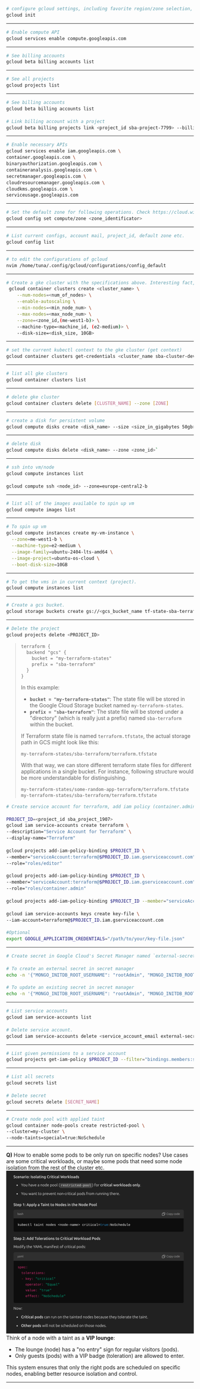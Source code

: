 
```bash
# configure gcloud settings, including favorite region/zone selection, which project we are operating on etc.
gcloud init
``` 
---
```bash
# Enable compute API
gcloud services enable compute.googleapis.com
``` 
---
```bash
# See billing accounts 
gcloud beta billing accounts list
```
---
```bash
# See all projects
gcloud projects list
```
---
```bash
# See billing accounts 
gcloud beta billing accounts list

# Link billing account with a project
gcloud beta billing projects link <project_id sba-project-7799> --billing-account=<billing_account_id 01B13D-7824D2-1CB36A>

```
---
```bash
# Enable necessary APIs
gcloud services enable iam.googleapis.com \
container.googleapis.com \
binaryauthorization.googleapis.com \
containeranalysis.googleapis.com \
secretmanager.googleapis.com \
cloudresourcemanager.googleapis.com \
cloudkms.googleapis.com \
serviceusage.googleapis.com

```
---
```bash
# Set the default zone for following operations. Check https://cloud.withgoogle.com/region-picker/ for latency and price, then https://cloud.google.com/compute/docs/regions-zones to pick which zone to choose. (Regions have multiple zones, suffixed by 'a', 'b' etc. For instance, 'us-central1-a')
gcloud config set compute/zone <zone_identificator>
``` 
---
```bash
# List current configs, account mail, project_id, default zone etc. 
gcloud config list
```
---
```bash
# to edit the configurations of gcloud
nvim /home/tuna/.config/gcloud/configurations/config_default
```
---
```bash
# Create a gke cluster with the specifications above. Interesting fact, instead of zone, if we provide region, some quota limits are getting triggered. However, if we explicitly specify the zone, it does not happen.
 gcloud container clusters create <cluster_name> \
    --num-nodes=<num_of_nodes> \
    --enable-autoscaling \
    --min-nodes=<min_node_num> \
    --max-nodes=<max_node_num> \
    --zone=<zone_id,(me-west1-b)> \
    --machine-type=<machine_id, (e2-medium)> \
    --disk-size=<disk_size, 10GB>
```
---
```bash
# set the current kubectl context to the gke cluster (get context)
gcloud container clusters get-credentials <cluster_name sba-cluster-dev> --location=<cluster_zone europe-central2-b>
```  
---
```bash
# list all gke clusters
gcloud container clusters list
```` 
---
```bash
# delete gke cluster
gcloud container clusters delete [CLUSTER_NAME] --zone [ZONE]
``` 
---
```bash
# create a disk for persistent volume
gcloud compute disks create <disk_name> --size <size_in_gigabytes 50gb> --type <type_of_disk (pd_ssd) --zone <gke_zone>
``` 
---
```bash
# delete disk
gcloud compute disks delete <disk_name> --zone <zone_id>`
``` 
---
```bash
# ssh into vm/node
gcloud compute instances list

gcloud compute ssh <node_id> --zone=europe-central2-b
``` 
---
```bash
# list all of the images available to spin up vm
gcloud compute images list
```
---
```bash
# To spin up vm
gcloud compute instances create my-vm-instance \
  --zone=me-west1-b \
  --machine-type=e2-medium \
  --image-family=ubuntu-2404-lts-amd64 \
  --image-project=ubuntu-os-cloud \
  --boot-disk-size=10GB
```
---
```bash
# To get the vms in in current context (project).
gcloud compute instances list
```
---
```bash
# Create a gcs bucket.
gcloud storage buckets create gs://<gcs_bucket_name tf-state-sba-terraform-${PROJECT_ID}> --location=<location europe-central2>

```
---
```bash
# Delete the project
gcloud projects delete <PROJECT_ID>
```

> 
> ```hcl
> terraform {
>   backend "gcs" {
>     bucket = "my-terraform-states"
>     prefix = "sba-terraform"
>   }
> }
> ```
> 
> In this example:
> - **`bucket = "my-terraform-states"`**: The state file will be stored in the Google Cloud Storage bucket named `my-terraform-states`.
> - **`prefix = "sba-terraform"`**: The state file will be stored under a "directory" (which is really just a prefix) named `sba-terraform` within the bucket.
> 
> If Terraform state file is named `terraform.tfstate`, the actual storage path in GCS might look like this:
> 
> ```
> my-terraform-states/sba-terraform/terraform.tfstate
> ```
> 
> With that way, we can store different terraform state files for different applications in a single bucket. For instance, following structure would be more understandable for distinguishing.
> ```
> my-terraform-states/some-random-app-terraform/terraform.tfstate
> my-terraform-states/sba-terraform/terraform.tfstate
> ```
> 

```bash
# Create service account for terraform, add iam policy (container.admin is required for the operations on gke cluster, such as deploying argocd using kubectl provider; and also cryptoOperator is necessary for accessing public key in cloud KMS), and retrieve the credentials in a file named key-file.

PROJECT_ID=<project_id sba_project_1907>
gcloud iam service-accounts create terraform \
--description="Service Account for Terraform" \
--display-name="Terraform"

gcloud projects add-iam-policy-binding $PROJECT_ID \
--member="serviceAccount:terraform@$PROJECT_ID.iam.gserviceaccount.com" \
--role="roles/editor"

gcloud projects add-iam-policy-binding $PROJECT_ID \
--member="serviceAccount:terraform@$PROJECT_ID.iam.gserviceaccount.com" \
--role="roles/container.admin"

gcloud projects add-iam-policy-binding $PROJECT_ID --member="serviceAccount:terraform@$PROJECT_ID.iam.gserviceaccount.com" --role="roles/cloudkms.cryptoOperator"

gcloud iam service-accounts keys create key-file \
--iam-account=terraform@$PROJECT_ID.iam.gserviceaccount.com

#Optional
export GOOGLE_APPLICATION_CREDENTIALS="/path/to/your/key-file.json" 

```
---
``` bash
# Create secret in Google Cloud's Secret Manager named `external-secrets`, storing the MongoDB root username and password in the `me-west1` region with a user-managed replication policy.

# To create an external secret in secret manager
echo -n '{"MONGO_INITDB_ROOT_USERNAME": "rootAdmin", "MONGO_INITDB_ROOT_PASSWORD": "P433sw0rd123!"}' | gcloud secrets create external-secrets --locations=europe-central2 --replication-policy=user-managed --data-file=-

# To update an existing secret in secret manager
echo -n '{"MONGO_INITDB_ROOT_USERNAME": "rootAdmin", "MONGO_INITDB_ROOT_PASSWORD": "P433sw0rd123!"}' | gcloud secrets versions add external-secrets --data-file=-

```
---
```bash
# List service accounts
gcloud iam service-accounts list

# Delete service account.
gcloud iam service-accounts delete <service_account_email external-secrets@sba-project-1907.iam.gserviceaccount.com>

```
---
```bash
# List given permissions to a service account
gcloud projects get-iam-policy $PROJECT_ID --filter="bindings.members:serviceAccount:terraform@$PROJECT_ID.iam.gserviceaccount.com"
```
---
```bash
# List all secrets
gcloud secrets list

# Delete secret
gcloud secrets delete [SECRET_NAME]
```
---
``` bash
# Create node pool with applied taint
gcloud container node-pools create restricted-pool \
--cluster=my-cluster \ 
--node-taints=special=true:NoSchedule

```
---
**Q)** How to enable some pods to be only run on specific nodes?
 Use cases are some critical workloads, or maybe some pods that need some node isolation from the rest of the cluster etc.
![](attachment/0636dd66f9660dfdaebe8e396fde4431.png)Think of a node with a taint as a **VIP lounge**:

- The lounge (node) has a "no entry" sign for regular visitors (pods).
- Only guests (pods) with a VIP badge (toleration) are allowed to enter.

This system ensures that only the right pods are scheduled on specific nodes, enabling better resource isolation and control.

---


